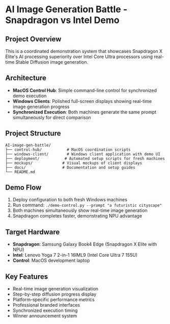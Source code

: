 # AI Image Generation Battle - Snapdragon vs Intel Demo

## Project Overview

This is a coordinated demonstration system that showcases Snapdragon X Elite's AI processing superiority over Intel Core Ultra processors using real-time Stable Diffusion image generation.

## Architecture

- **MacOS Control Hub**: Simple command-line control for synchronized demo execution
- **Windows Clients**: Polished full-screen displays showing real-time image generation progress
- **Synchronized Execution**: Both machines generate the same prompt simultaneously for direct comparison

## Project Structure

```
AI-image-gen-battle/
├── control-hub/           # MacOS coordination scripts
├── windows-client/        # Windows client application with demo UI
├── deployment/           # Automated setup scripts for fresh machines
├── mockups/             # Visual mockups of client displays
├── docs/                # Documentation and setup guides
└── README.md
```

## Demo Flow

1. Deploy configuration to both fresh Windows machines
2. Run command: `./demo-control.py --prompt "a futuristic cityscape"`
3. Both machines simultaneously show real-time image generation
4. Snapdragon completes faster, demonstrating NPU advantage

## Target Hardware

- **Snapdragon**: Samsung Galaxy Book4 Edge (Snapdragon X Elite with NPU)
- **Intel**: Lenovo Yoga 7 2-in-1 16IML9 (Intel Core Ultra 7 155U)
- **Control**: MacOS development laptop

## Key Features

- Real-time image generation visualization
- Step-by-step diffusion progress display
- Platform-specific performance metrics
- Professional branded interfaces
- Synchronized execution timing
- Winner announcement system